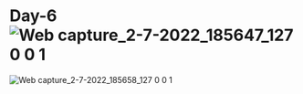 # Day-6![Web capture_2-7-2022_185647_127 0 0 1](https://user-images.githubusercontent.com/98533498/177011427-6d4fd0f7-68b2-4f18-b3f5-70e22711b39d.jpeg)
![Web capture_2-7-2022_185658_127 0 0 1](https://user-images.githubusercontent.com/98533498/177011430-dbf5cafc-1f4b-4845-a33c-1749e60709d9.jpeg)
